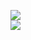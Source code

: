 [![](https://img.shields.io/badge/Made%20With-Github%20Spray-lightgrey.svg?style=for-the-badge&logo=github)](https://github.com/Annihil/github-spray#15196)  
[![](https://i.imgur.com/2DrTn0Z.gif)](https://github.com/Annihil/github-spray)